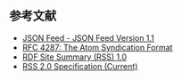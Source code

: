 
## 参考文献

* [JSON Feed - JSON Feed Version 1.1](https://www.jsonfeed.org/version/1.1/)
* [RFC 4287: The Atom Syndication Format](https://www.rfc-editor.org/rfc/rfc4287)
* [RDF Site Summary (RSS) 1.0](https://web.resource.org/rss/1.0/spec)
* [RSS 2.0 Specification (Current)](https://www.rssboard.org/rss-specification)
